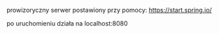 prowizoryczny serwer postawiony przy pomocy:
https://start.spring.io/

po uruchomieniu działa na localhost:8080